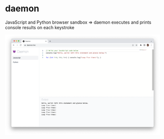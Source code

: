 # daemon

JavaScript and Python browser sandbox => daemon executes and prints console results on each keystroke

![public/screenshot.png](public/screenshot.png)
